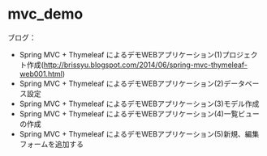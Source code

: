 mvc_demo
========

ブログ：
* Spring MVC + Thymeleaf によるデモWEBアプリケーション(1)プロジェクト作成(http://brissyu.blogspot.com/2014/06/spring-mvc-thymeleaf-web001.html)
* Spring MVC + Thymeleaf によるデモWEBアプリケーション(2)データベース設定
* Spring MVC + Thymeleaf によるデモWEBアプリケーション(3)モデル作成
* Spring MVC + Thymeleaf によるデモWEBアプリケーション(4)一覧ビューの作成
* Spring MVC + Thymeleaf によるデモWEBアプリケーション(5)新規、編集フォームを追加する
